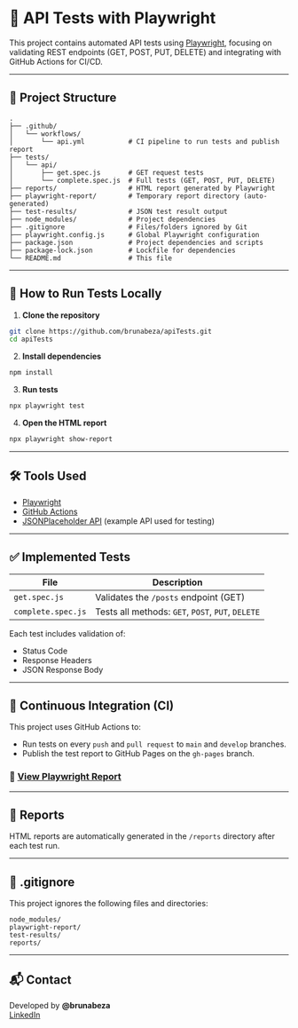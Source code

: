 # 🧪 API Tests with Playwright

This project contains automated API tests using [Playwright](https://playwright.dev/), focusing on validating REST endpoints (GET, POST, PUT, DELETE) and integrating with GitHub Actions for CI/CD.

---

## 📁 Project Structure

```
.
├── .github/
│   └── workflows/
│       └── api.yml           # CI pipeline to run tests and publish report
├── tests/
│   └── api/
│       ├── get.spec.js       # GET request tests
│       └── complete.spec.js  # Full tests (GET, POST, PUT, DELETE)
├── reports/                  # HTML report generated by Playwright
├── playwright-report/        # Temporary report directory (auto-generated)
├── test-results/             # JSON test result output
├── node_modules/             # Project dependencies
├── .gitignore                # Files/folders ignored by Git
├── playwright.config.js      # Global Playwright configuration
├── package.json              # Project dependencies and scripts
├── package-lock.json         # Lockfile for dependencies
└── README.md                 # This file
```

---

## 🚀 How to Run Tests Locally

1. **Clone the repository**
```bash
git clone https://github.com/brunabeza/apiTests.git
cd apiTests
```

2. **Install dependencies**
```bash
npm install
```

3. **Run tests**
```bash
npx playwright test
```

4. **Open the HTML report**
```bash
npx playwright show-report
```

---

## 🛠️ Tools Used

- [Playwright](https://playwright.dev/)
- [GitHub Actions](https://github.com/features/actions)
- [JSONPlaceholder API](https://jsonplaceholder.typicode.com) (example API used for testing)

---

## ✅ Implemented Tests

| File                  | Description                                   |
|-----------------------|-----------------------------------------------|
| `get.spec.js`         | Validates the `/posts` endpoint (GET)         |
| `complete.spec.js`    | Tests all methods: `GET`, `POST`, `PUT`, `DELETE` |

Each test includes validation of:
- Status Code
- Response Headers
- JSON Response Body

---

## 📄 Continuous Integration (CI)

This project uses GitHub Actions to:

- Run tests on every `push` and `pull request` to `main` and `develop` branches.
- Publish the test report to GitHub Pages on the `gh-pages` branch.

### 🔗 [View Playwright Report](https://brunabeza.github.io/apiTests)

---

## 📂 Reports

HTML reports are automatically generated in the `/reports` directory after each test run.

---

## 🧼 .gitignore

This project ignores the following files and directories:

```
node_modules/
playwright-report/
test-results/
reports/
```

---

## 📬 Contact

Developed by **@brunabeza**  
[LinkedIn](https://www.linkedin.com/in/brunabeza)
